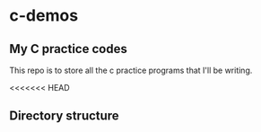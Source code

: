 # c-demos
## My C practice codes

This repo is to store all the c practice programs that I'll be writing.

<<<<<<< HEAD
## Directory structure